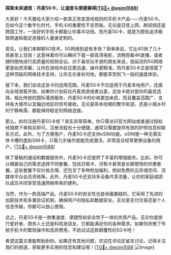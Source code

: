 **探索未来通信：丹麦5G卡，让速度与便捷兼得[[TG💪+ @esim1088](https://t.me/s/esim1088)]**

大家好！今天要给大家介绍一款真正改变游戏规则的手机卡产品——丹麦5G卡。在如今这个数字化时代，手机卡的重要性不言而喻。无论是日常上网、刷视频还是跨国工作，一张好的手机卡都能让你事半功倍。而丹麦5G卡，就是为那些追求极致网速和稳定连接的人量身定制的。

首先，让我们来聊聊5G技术。5G网络到底有多快？简单来说，它比4G快了几十倍甚至上百倍！这意味着你可以瞬间下载一部高清电影，流畅观看4K直播，或者随时随地进行高质量的视频会议。对于喜欢玩手游的朋友来说，低延迟的5G网络更是如虎添翼，让你在游戏中反应更迅速，操作更精准。而丹麦5G卡正是搭载了这种顶级的网络技术支持，让你无论身处何地，都能享受到飞一般的速度体验。

接下来，我们谈谈这张卡的适用范围。丹麦5G卡不仅适用于丹麦本地用户，还面向全球游客开放。如果你计划前往丹麦旅游或者出差，这张卡绝对是你的最佳选择。相比传统的国际漫游服务，丹麦5G卡的价格更加亲民，而且覆盖范围广，支持各大城市以及偏远地区的信号接收。无论是哥本哈根的繁华街道，还是小城乡村的宁静角落，都能保持稳定的网络连接。

那么，如何注册丹麦5G卡呢？其实非常简单。你只需访问官方网站或者通过授权经销商下单购买即可。注册流程也十分便捷，通常只需要提供有效的护照信息和联系方式。此外，为了方便用户，丹麦5G卡还支持eSIM功能。eSIM是一种无需实体卡槽的虚拟SIM卡，只需几步操作就能完成激活，非常适合经常更换设备的用户。[[TG💪+ @esim1088](https://t.me/s/esim1088)]

除了基础的通话和数据服务外，丹麦5G卡还提供了丰富的增值服务。比如，你可以根据自己的需求选择不同套餐，包括日租卡、月租卡甚至是长期使用的优惠套餐。这些套餐不仅价格合理，还包含了多种附加福利，例如免费的云存储空间、流媒体平台会员资格等。此外，丹麦5G卡还支持多设备共享流量，让你的家庭或团队成员共同享受高速网络带来的便利。

当然，作为一款高端产品，丹麦5G卡的安全性也是毋庸置疑的。它采用了先进的加密技术和多重验证机制，确保用户的隐私和数据安全。无论是支付交易还是个人信息传输，你都可以放心使用。

总之，丹麦5G卡是一款集速度、便捷性和安全性于一体的优质产品。无论你是旅行爱好者、商务人士还是科技发烧友，它都能满足你的各种需求。如果你厌倦了传统手机卡的繁琐操作和高昂费用，不妨试试这款颠覆性的5G卡吧！

希望这篇文章能帮助到你。如果还有其他问题，欢迎在评论区留言讨论。记得关注我们的频道，获取更多实用的信息和建议哦！[[TG💪+ @esim1088](https://t.me/s/esim1088) ![Image](https://i.postimg.cc/4NQfJmqS/Snipaste-2025-05-13-00-14-12.png)]